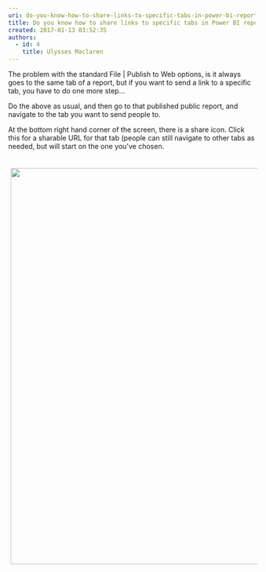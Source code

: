 ```yaml
---
uri: do-you-know-how-to-share-links-to-specific-tabs-in-power-bi-reports
title: Do you know how to share links to specific tabs in Power BI reports
created: 2017-01-13 03:52:35
authors:
  - id: 4
    title: Ulysses Maclaren
---
```





<span class='intro'> The problem with the standard File | Publish to Web options, is it always goes​ to the same tab of a report, but if you want to send a link to a specific tab, you have to do one more step...<br> </span>

<p>Do the above as usual, and then go to that published public report, and navigate to the tab you want to send people to.&#160;</p><p>At the bottom right hand corner of the screen, there is a share icon. Click this for a sharable&#160;URL for that tab (people can still navigate to other tabs as needed, but will start on the one you've chosen.<br></p><dl class="ssw15-rteElement-ImageArea">​<br><img src="/PublishingImages/Power%20BI%20-%20Share%20Tab.png" alt="" style="margin&#58;5px;width&#58;808px;" />​<br></dl>


